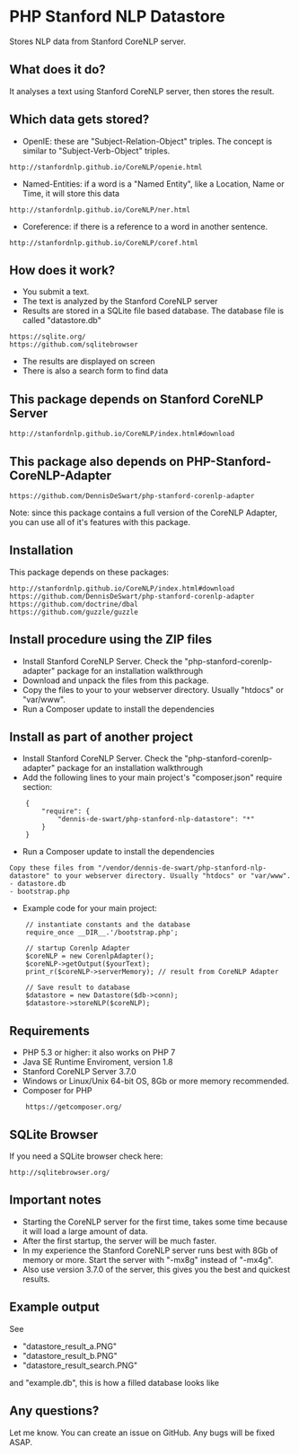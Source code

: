 
# PHP Stanford NLP Datastore

Stores NLP data from Stanford CoreNLP server.



## What does it do?
It analyses a text using Stanford CoreNLP server, then stores the result.



## Which data gets stored?
- OpenIE: these are "Subject-Relation-Object" triples. The concept is similar to "Subject-Verb-Object" triples.
```
http://stanfordnlp.github.io/CoreNLP/openie.html
```
- Named-Entities: if a word is a "Named Entity", like a Location, Name or Time, it will store this data
```
http://stanfordnlp.github.io/CoreNLP/ner.html
```
- Coreference: if there is a reference to a word in another sentence.
```
http://stanfordnlp.github.io/CoreNLP/coref.html
```



## How does it work?

- You submit a text.
- The text is analyzed by the Stanford CoreNLP server
- Results are stored in a SQLite file based database. The database file is called "datastore.db"
```
https://sqlite.org/
https://github.com/sqlitebrowser
```
- The results are displayed on screen
- There is also a search form to find data



## This package depends on Stanford CoreNLP Server

```
http://stanfordnlp.github.io/CoreNLP/index.html#download
```


## This package also depends on PHP-Stanford-CoreNLP-Adapter

```
https://github.com/DennisDeSwart/php-stanford-corenlp-adapter
```

Note: since this package contains a full version of the CoreNLP Adapter, you can use all of it's features with this package.



## Installation

This package depends on these packages:

```
http://stanfordnlp.github.io/CoreNLP/index.html#download
https://github.com/DennisDeSwart/php-stanford-corenlp-adapter
https://github.com/doctrine/dbal
https://github.com/guzzle/guzzle
```



## Install procedure using the ZIP files

- Install Stanford CoreNLP Server. Check the "php-stanford-corenlp-adapter" package for an installation walkthrough
- Download and unpack the files from this package.
- Copy the files to your to your webserver directory. Usually "htdocs" or "var/www".
- Run a Composer update to install the dependencies



## Install as part of another project

- Install Stanford CoreNLP Server. Check the "php-stanford-corenlp-adapter" package for an installation walkthrough
- Add the following lines to your main project's "composer.json" require section:

```
    {
        "require": {
            "dennis-de-swart/php-stanford-nlp-datastore": "*"
        }
    }
```

- Run a Composer update to install the dependencies
``` 
Copy these files from "/vendor/dennis-de-swart/php-stanford-nlp-datastore" to your webserver directory. Usually "htdocs" or "var/www".
- datastore.db
- bootstrap.php
```

- Example code for your main project:
```
    // instantiate constants and the database
    require_once __DIR__.'/bootstrap.php';

    // startup Corenlp Adapter
    $coreNLP = new CorenlpAdapter();
    $coreNLP->getOutput($yourText);
    print_r($coreNLP->serverMemory); // result from CoreNLP Adapter

    // Save result to database
    $datastore = new Datastore($db->conn);
    $datastore->storeNLP($coreNLP);
```



## Requirements
- PHP 5.3 or higher: it also works on PHP 7
- Java SE Runtime Enviroment, version 1.8
- Stanford CoreNLP Server 3.7.0
- Windows or Linux/Unix 64-bit OS, 8Gb or more memory recommended.
- Composer for PHP
```
    https://getcomposer.org/
```


## SQLite Browser

If you need a SQLite browser check here:
```
http://sqlitebrowser.org/
```



## Important notes

- Starting the CoreNLP server for the first time, takes some time because it will load a large amount of data.
- After the first startup, the server will be much faster.
- In my experience the Stanford CoreNLP server runs best with 8Gb of memory or more. Start the server with "-mx8g" instead of "-mx4g". 
- Also use version 3.7.0 of the server, this gives you the best and quickest results.



## Example output

See 
- "datastore_result_a.PNG"
- "datastore_result_b.PNG"
- "datastore_result_search.PNG"

and "example.db", this is how a filled database looks like



## Any questions?

Let me know. You can create an issue on GitHub. Any bugs will be fixed ASAP.


